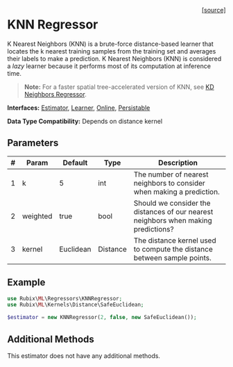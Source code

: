 <span style="float:right;"><a href="https://github.com/RubixML/ML/blob/master/src/Regressors/KNNRegressor.php">[source]</a></span>

# KNN Regressor
K Nearest Neighbors (KNN) is a brute-force distance-based learner that locates the k nearest training samples from the training set and averages their labels to make a prediction. K Nearest Neighbors (KNN) is considered a *lazy* learner because it performs most of its computation at inference time.

> **Note:** For a faster spatial tree-accelerated version of KNN, see [KD Neighbors Regressor](kd-neighbors-regressor.md).

**Interfaces:** [Estimator](../estimator.md), [Learner](../learner.md), [Online](../online.md), [Persistable](../persistable.md)

**Data Type Compatibility:** Depends on distance kernel

## Parameters
| # | Param | Default | Type | Description |
|---|---|---|---|---|
| 1 | k | 5 | int | The number of nearest neighbors to consider when making a prediction. |
| 2 | weighted | true | bool | Should we consider the distances of our nearest neighbors when making predictions? |
| 3 | kernel | Euclidean | Distance | The distance kernel used to compute the distance between sample points. |

## Example
```php
use Rubix\ML\Regressors\KNNRegressor;
use Rubix\ML\Kernels\Distance\SafeEuclidean;

$estimator = new KNNRegressor(2, false, new SafeEuclidean());
```

## Additional Methods
This estimator does not have any additional methods.
